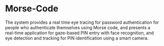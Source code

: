 # Morse-Code
The system provides a real time eye tracing for password authentication for people who authenticate themselves using Morse code, and presents a real-time application for gaze-based PIN entry with face recognition, and eye detection and tracking for PIN identification using a smart camera.
